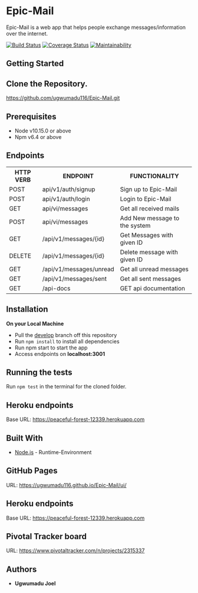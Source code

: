 # Epic-Mail
Epic-Mail is a web app that helps people exchange messages/information over the internet.

[![Build Status](https://travis-ci.com/ugwumadu116/Epic-Mail.svg?branch=develop)](https://travis-ci.com/ugwumadu116/Epic-Mail)
[![Coverage Status](https://coveralls.io/repos/github/ugwumadu116/Epic-Mail/badge.svg?branch=develop)](https://coveralls.io/github/ugwumadu116/Epic-Mail?branch=develop)
[![Maintainability](https://api.codeclimate.com/v1/badges/3bc8d760aceaf1753269/maintainability)](https://codeclimate.com/github/ugwumadu116/Epic-Mail/maintainability)

## Getting Started
Clone the Repository.
-------------
https://github.com/ugwumadu116/Epic-Mail.git

## Prerequisites
* Node v10.15.0 or above
* Npm v6.4 or above

## Endpoints
<table>
<tr>
    <th>HTTP VERB</th>
	<th>ENDPOINT</th>
	<th>FUNCTIONALITY</th>
</tr>
<tr>
	<td>POST</td>
	<td>api/v1/auth/signup</td> 
	<td>Sign up to Epic-Mail</td>
</tr>
<tr>
	<td>POST</td>
	<td>api/v1/auth/login</td> 
	<td>Login to Epic-Mail</td>
</tr>
<tr>
	<td>GET</td>
	<td>api/vi/messages</td> 
	<td>Get all received mails</td>
</tr>
<tr>
	<td>POST</td>
	<td>api/vi/messages</td> 
	<td>Add New message to the system</td>
</tr>
<tr>
	<td>GET</td>
	<td>/api/v1/messages/{id}</td> 
	<td>Get Messages with given ID</td>
</tr>
<tr>
	<td>DELETE</td>
	<td>/api/v1/messages/{id}</td> 
	<td>Delete message with given ID</td>
</tr>
<tr>
	<td>GET</td>
	<td>/api/v1/messages/unread</td> 
	<td>Get all unread messages</td>
</tr>
<tr>
	<td>GET</td>
	<td>/api/v1/messages/sent</td> 
	<td>Get all sent messages</td>
</tr>
<tr>
	<td>GET</td>
	<td>/api-docs</td> 
	<td>GET api documentation</td>
</tr>
</table>

## Installation
**On your Local Machine**
- Pull the [develop](https://github.com/ugwumadu116/Epic-Mail.git) branch off this repository
- Run `npm install` to install all dependencies
- Run npm start to start the app
- Access endpoints on **localhost:3001**
## Running the tests
Run `npm test` in the terminal for the cloned folder.
## Heroku endpoints
Base URL: https://peaceful-forest-12339.herokuapp.com


## Built With
* [Node.js](http://www.nodejs.org/) - Runtime-Environment


## GitHub Pages
URL: https://ugwumadu116.github.io/Epic-Mail/ui/
## Heroku endpoints
Base URL: https://peaceful-forest-12339.herokuapp.com

## Pivotal Tracker board
URL:  https://www.pivotaltracker.com/n/projects/2315337

## Authors
* **Ugwumadu Joel**